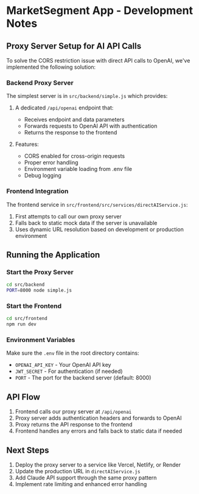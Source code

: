 # MarketSegment App - Development Notes

## Proxy Server Setup for AI API Calls

To solve the CORS restriction issue with direct API calls to OpenAI, we've implemented the following solution:

### Backend Proxy Server

The simplest server is in `src/backend/simple.js` which provides:

1. A dedicated `/api/openai` endpoint that:
   - Receives endpoint and data parameters
   - Forwards requests to OpenAI API with authentication
   - Returns the response to the frontend

2. Features:
   - CORS enabled for cross-origin requests
   - Proper error handling
   - Environment variable loading from .env file
   - Debug logging

### Frontend Integration

The frontend service in `src/frontend/src/services/directAIService.js`:

1. First attempts to call our own proxy server
2. Falls back to static mock data if the server is unavailable
3. Uses dynamic URL resolution based on development or production environment

## Running the Application

### Start the Proxy Server

```bash
cd src/backend
PORT=8000 node simple.js
```

### Start the Frontend

```bash
cd src/frontend
npm run dev
```

### Environment Variables

Make sure the `.env` file in the root directory contains:
- `OPENAI_API_KEY` - Your OpenAI API key
- `JWT_SECRET` - For authentication (if needed)
- `PORT` - The port for the backend server (default: 8000)

## API Flow

1. Frontend calls our proxy server at `/api/openai`
2. Proxy server adds authentication headers and forwards to OpenAI
3. Proxy returns the API response to the frontend
4. Frontend handles any errors and falls back to static data if needed

## Next Steps

1. Deploy the proxy server to a service like Vercel, Netlify, or Render
2. Update the production URL in `directAIService.js`
3. Add Claude API support through the same proxy pattern
4. Implement rate limiting and enhanced error handling
